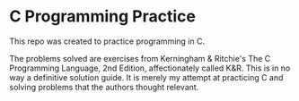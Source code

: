 # C Programming Practice

This repo was created to practice programming in C.

The problems solved are exercises from Kerningham & Ritchie's The C Programming Language, 2nd Edition, affectionately called K&R.
This is in no way a definitive solution guide. It is merely my attempt at practicing C and solving problems that the authors thought relevant.
